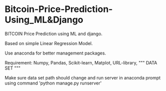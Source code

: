 # Bitcoin-Price-Prediction-Using_ML&Django
BITCOIN Price Prediction using ML and django.

Based on simple Linear Regression Model.  

Use anaconda for better management packages.

Requirement:
Numpy,
Pandas,
Scikit-learn,
Matplot,
URL-library,
"""
DATA SET
"""

Make sure data set path should change and run server in anaconda prompt using command   'python manage.py runserver' 

